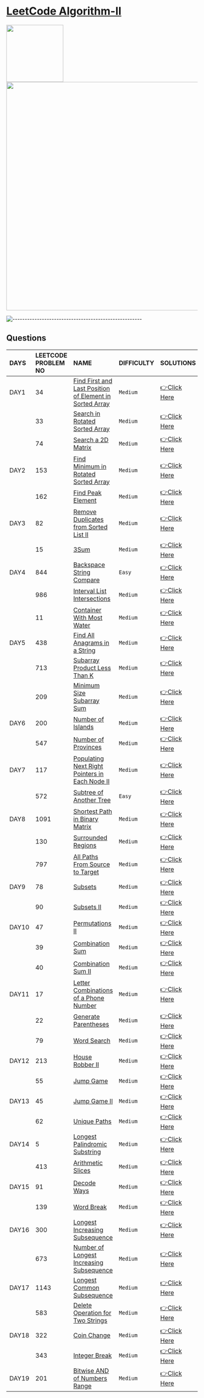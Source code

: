 # [LeetCode Algorithm-II](https://leetcode.com/study-plan/algorithm/?progress=fss6tkg)
<p float="left">
  <img src="https://assets.leetcode.com/study_plan/algorithm/cover.png" width="150" />
  <img src="https://upload.wikimedia.org/wikipedia/commons/0/0a/LeetCode_Logo_black_with_text.svg" width="600" /> 
</p>

![-----------------------------------------------------](https://raw.githubusercontent.com/andreasbm/readme/master/assets/lines/rainbow.png)

## Questions

| DAYS  | LEETCODE PROBLEM NO |  NAME                         |  DIFFICULTY  |   SOLUTIONS                                                    |
| :-----| :------------------ | :---------------------------- | :----------- |  :------------------------------------------------------------ |
| DAY1 | 34 | [Find First and Last Position of Element in Sorted Array](https://leetcode.com/problems/find-first-and-last-position-of-element-in-sorted-array/) | `Medium` | [👉Click Here](https://github.com/dhrupad17/Algorithm2_Leetcode/blob/main/DAY1P1.md) |
|  | 33 | [Search in Rotated Sorted Array](https://leetcode.com/problems/search-in-rotated-sorted-array/) | `Medium` | [👉Click Here](https://github.com/dhrupad17/Algorithm2_Leetcode/blob/main/DAY1P2.md) |
|  | 74 | [Search a 2D Matrix](https://leetcode.com/problems/search-a-2d-matrix/) | `Medium` | [👉Click Here](https://github.com/dhrupad17/Algorithm2_Leetcode/blob/main/DAY1P3.md) |
| DAY2 | 153 | [Find Minimum in Rotated Sorted Array](https://leetcode.com/problems/find-minimum-in-rotated-sorted-array/) | `Medium` | [👉Click Here](https://github.com/dhrupad17/Algorithm2_Leetcode/blob/main/DAY2P1.md) |
|  | 162 | [Find Peak Element](https://leetcode.com/problems/find-peak-element/) | `Medium` | [👉Click Here](https://github.com/dhrupad17/Algorithm2_Leetcode/blob/main/DAY2P2.md) |
| DAY3 | 82 | [Remove Duplicates from Sorted List II](https://leetcode.com/problems/remove-duplicates-from-sorted-list-ii/) | `Medium` | [👉Click Here](https://github.com/dhrupad17/Algorithm2_Leetcode/blob/main/DAY3P1.md) |
|  | 15 | [3Sum](https://leetcode.com/problems/3sum/) | `Medium` | [👉Click Here](https://github.com/dhrupad17/Algorithm2_Leetcode/blob/main/DAY3P2.md) |
| DAY4 | 844 | [Backspace String Compare](https://leetcode.com/problems/backspace-string-compare/) | `Easy` | [👉Click Here](https://github.com/dhrupad17/Algorithm2_Leetcode/blob/main/DAY4P1.md) |
|  | 986 | [Interval List Intersections](https://leetcode.com/problems/interval-list-intersections/) | `Medium` | [👉Click Here](https://github.com/dhrupad17/Algorithm2_Leetcode/blob/main/DAY4P2.md) |
|  | 11 | [Container With Most Water](https://leetcode.com/problems/container-with-most-water/) | `Medium` | [👉Click Here](https://github.com/dhrupad17/Algorithm2_Leetcode/blob/main/DAY4P3.md) |
| DAY5 | 438 | [Find All Anagrams in a String](https://leetcode.com/problems/find-all-anagrams-in-a-string/) | `Medium` | [👉Click Here](https://github.com/dhrupad17/Algorithm2_Leetcode/blob/main/DAY5P1.md) |
|  | 713 | [Subarray Product Less Than K](https://leetcode.com/problems/subarray-product-less-than-k/) | `Medium` | [👉Click Here](https://github.com/dhrupad17/Algorithm2_Leetcode/blob/main/DAY5P2.md) |
|  | 209 | [Minimum Size Subarray Sum](https://leetcode.com/problems/minimum-size-subarray-sum/) | `Medium` | [👉Click Here](https://github.com/dhrupad17/Algorithm2_Leetcode/blob/main/DAY5P3.md) |
| DAY6 | 200 | [Number of Islands](https://leetcode.com/problems/number-of-islands/) | `Medium` | [👉Click Here](https://github.com/dhrupad17/Algorithm2_Leetcode/blob/main/DAY6P1.md) |
|  | 547 | [Number of Provinces](https://leetcode.com/problems/number-of-provinces/) | `Medium` | [👉Click Here](https://github.com/dhrupad17/Algorithm2_Leetcode/blob/main/DAY6P2.md) |  
| DAY7 | 117 | [Populating Next Right Pointers in Each Node II](https://leetcode.com/problems/populating-next-right-pointers-in-each-node-ii/) | `Medium` | [👉Click Here](https://github.com/dhrupad17/Algorithm2_Leetcode/blob/main/DAY7P1.md) |
|  | 572 | [Subtree of Another Tree](https://leetcode.com/problems/subtree-of-another-tree/) | `Easy` | [👉Click Here](https://github.com/dhrupad17/Algorithm2_Leetcode/blob/main/DAY7P2.md) |
| DAY8 | 1091 | [Shortest Path in Binary Matrix](https://leetcode.com/problems/shortest-path-in-binary-matrix/) | `Medium` | [👉Click Here](https://github.com/dhrupad17/Algorithm2_Leetcode/blob/main/DAY8P1.md) |
|  | 130 | [Surrounded Regions](https://leetcode.com/problems/surrounded-regions/) | `Medium` | [👉Click Here](https://github.com/dhrupad17/Algorithm2_Leetcode/blob/main/DAY8P2.md) |
|  | 797 | [All Paths From Source to Target](https://leetcode.com/problems/all-paths-from-source-to-target/) | `Medium` | [👉Click Here](https://github.com/dhrupad17/Algorithm2_Leetcode/blob/main/DAY8P3.md) |
| DAY9 | 78 | [Subsets](https://leetcode.com/problems/subsets/) | `Medium` | [👉Click Here](https://github.com/dhrupad17/Algorithm2_Leetcode/blob/main/DAY9P1.md) |
|  | 90 | [Subsets II](https://leetcode.com/problems/subsets-ii/) | `Medium` | [👉Click Here](https://github.com/dhrupad17/Algorithm2_Leetcode/blob/main/DAY9P2.md) |
| DAY10 | 47 | [Permutations II](https://leetcode.com/problems/permutations-ii/) | `Medium` | [👉Click Here](https://github.com/dhrupad17/Algorithm2_Leetcode/blob/main/DAY10P1.md) |
|  | 39 | [Combination Sum](https://leetcode.com/problems/combination-sum/) | `Medium` | [👉Click Here](https://github.com/dhrupad17/Algorithm2_Leetcode/blob/main/DAY10P2.md) |
|  | 40 | [Combination Sum II](https://leetcode.com/problems/combination-sum-ii/) | `Medium` | [👉Click Here](https://github.com/dhrupad17/Algorithm2_Leetcode/blob/main/DAY10P3.md) |
| DAY11 | 17 | [Letter Combinations of a Phone Number](https://leetcode.com/problems/letter-combinations-of-a-phone-number/) | `Medium` | [👉Click Here](https://github.com/dhrupad17/Algorithm2_Leetcode/blob/main/DAY11P1.md) |
|  | 22 | [Generate Parentheses](https://leetcode.com/problems/generate-parentheses/) | `Medium` | [👉Click Here](https://github.com/dhrupad17/Algorithm2_Leetcode/blob/main/DAY11P2.md) |
|  | 79 | [Word Search](https://leetcode.com/problems/word-search/) | `Medium` | [👉Click Here](https://github.com/dhrupad17/Algorithm2_Leetcode/blob/main/DAY11P3.md) |
| DAY12 | 213 | [House Robber II](https://leetcode.com/problems/house-robber-ii/) | `Medium` | [👉Click Here](https://github.com/dhrupad17/Algorithm2_Leetcode/blob/main/DAY12P1.md) |
|  | 55 | [Jump Game](https://leetcode.com/problems/jump-game/) | `Medium` | [👉Click Here](https://github.com/dhrupad17/Algorithm2_Leetcode/blob/main/DAY12P2.md) |
| DAY13 | 45 | [Jump Game II](https://leetcode.com/problems/jump-game-ii/) | `Medium` | [👉Click Here](https://github.com/dhrupad17/Algorithm2_Leetcode/blob/main/DAY13P1.md) |
|  | 62 | [Unique Paths](https://leetcode.com/problems/unique-paths/) | `Medium` | [👉Click Here](https://github.com/dhrupad17/Algorithm2_Leetcode/blob/main/DAY13P2.md) |
| DAY14 | 5 | [Longest Palindromic Substring](https://leetcode.com/problems/longest-palindromic-substring/) | `Medium` | [👉Click Here](https://github.com/dhrupad17/Algorithm2_Leetcode/blob/main/DAY14P1.md) |
|  | 413 | [Arithmetic Slices](https://leetcode.com/problems/arithmetic-slices/) | `Medium` | [👉Click Here](https://github.com/dhrupad17/Algorithm2_Leetcode/blob/main/DAY14P2.md) |
| DAY15 | 91 | [Decode Ways](https://leetcode.com/problems/decode-ways/?envType=study-plan&id=algorithm-ii) | `Medium` | [👉Click Here](https://github.com/dhrupad17/Algorithm2_Leetcode/blob/main/DAY15P1.md) |
|  | 139 | [Word Break](https://leetcode.com/problems/word-break/?envType=study-plan&id=algorithm-ii) | `Medium` | [👉Click Here](https://github.com/dhrupad17/Algorithm2_Leetcode/blob/main/DAY15P2.md) |
| DAY16 | 300 | [Longest Increasing Subsequence](https://leetcode.com/problems/longest-increasing-subsequence/?envType=study-plan&id=algorithm-ii) | `Medium` | [👉Click Here](https://github.com/dhrupad17/Algorithm2_Leetcode/blob/main/DAY16P1.md) |
|  | 673 | [Number of Longest Increasing Subsequence](https://leetcode.com/problems/number-of-longest-increasing-subsequence/?envType=study-plan&id=algorithm-ii) | `Medium` | [👉Click Here](https://github.com/dhrupad17/Algorithm2_Leetcode/blob/main/DAY16P2.md) |
| DAY17 | 1143 | [Longest Common Subsequence](https://leetcode.com/problems/longest-common-subsequence/?envType=study-plan&id=algorithm-ii) | `Medium` | [👉Click Here](https://github.com/dhrupad17/Algorithm2_Leetcode/blob/main/DAY17P1.md) |
|  | 583 | [Delete Operation for Two Strings](https://leetcode.com/problems/delete-operation-for-two-strings/?envType=study-plan&id=algorithm-ii) | `Medium` | [👉Click Here](https://github.com/dhrupad17/Algorithm2_Leetcode/blob/main/DAY17P2.md) |
| DAY18 | 322 | [Coin Change](https://leetcode.com/problems/coin-change/?envType=study-plan&id=algorithm-ii) | `Medium` | [👉Click Here](https://github.com/dhrupad17/Algorithm2_Leetcode/blob/main/DAY18P1.md) |
|  | 343 | [Integer Break](https://leetcode.com/problems/integer-break/?envType=study-plan&id=algorithm-ii) | `Medium` | [👉Click Here](https://github.com/dhrupad17/Algorithm2_Leetcode/blob/main/DAY18P2.md) |
| DAY19 | 201 | [Bitwise AND of Numbers Range](https://leetcode.com/problems/bitwise-and-of-numbers-range/?envType=study-plan&id=algorithm-ii) | `Medium` | [👉Click Here](https://github.com/dhrupad17/Algorithm2_Leetcode/blob/main/DAY19P1.md) |
